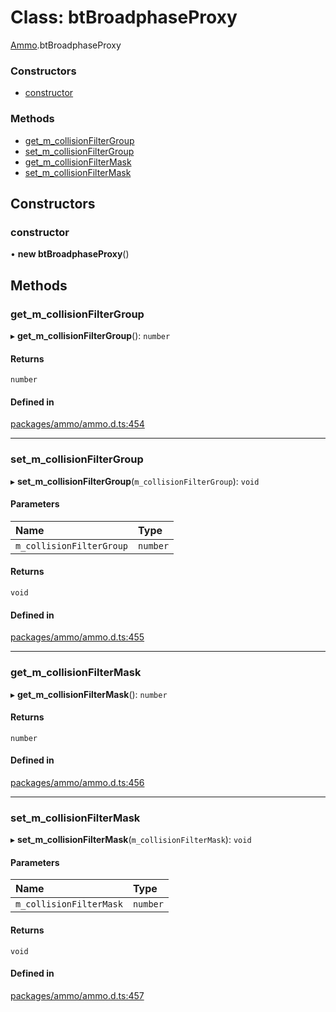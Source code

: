 # Class: btBroadphaseProxy

[Ammo](../modules/Ammo.md).btBroadphaseProxy

### Constructors

- [constructor](Ammo.btBroadphaseProxy.md#constructor)

### Methods

- [get\_m\_collisionFilterGroup](Ammo.btBroadphaseProxy.md#get_m_collisionfiltergroup)
- [set\_m\_collisionFilterGroup](Ammo.btBroadphaseProxy.md#set_m_collisionfiltergroup)
- [get\_m\_collisionFilterMask](Ammo.btBroadphaseProxy.md#get_m_collisionfiltermask)
- [set\_m\_collisionFilterMask](Ammo.btBroadphaseProxy.md#set_m_collisionfiltermask)

## Constructors

### constructor

• **new btBroadphaseProxy**()

## Methods

### get\_m\_collisionFilterGroup

▸ **get_m_collisionFilterGroup**(): `number`

#### Returns

`number`

#### Defined in

[packages/ammo/ammo.d.ts:454](https://github.com/Orillusion/orillusion/blob/main/packages/ammo/ammo.d.ts#L454)

___

### set\_m\_collisionFilterGroup

▸ **set_m_collisionFilterGroup**(`m_collisionFilterGroup`): `void`

#### Parameters

| Name | Type |
| :------ | :------ |
| `m_collisionFilterGroup` | `number` |

#### Returns

`void`

#### Defined in

[packages/ammo/ammo.d.ts:455](https://github.com/Orillusion/orillusion/blob/main/packages/ammo/ammo.d.ts#L455)

___

### get\_m\_collisionFilterMask

▸ **get_m_collisionFilterMask**(): `number`

#### Returns

`number`

#### Defined in

[packages/ammo/ammo.d.ts:456](https://github.com/Orillusion/orillusion/blob/main/packages/ammo/ammo.d.ts#L456)

___

### set\_m\_collisionFilterMask

▸ **set_m_collisionFilterMask**(`m_collisionFilterMask`): `void`

#### Parameters

| Name | Type |
| :------ | :------ |
| `m_collisionFilterMask` | `number` |

#### Returns

`void`

#### Defined in

[packages/ammo/ammo.d.ts:457](https://github.com/Orillusion/orillusion/blob/main/packages/ammo/ammo.d.ts#L457)
